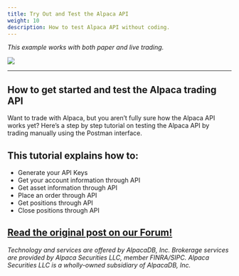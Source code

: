 ```yaml
---
title: Try Out and Test the Alpaca API
weight: 10
description: How to test Alpaca API without coding.
---
```

*This example works with both paper and live trading.*

<a href="https://forum.alpaca.markets/t/manually-trading-stocks-using-postman-and-the-alpaca-api/166"><img src="https://cdn-images-1.medium.com/max/800/1*lbZJXnDJeJyN28azSF8fXg.png"></a>


---
## How to get started and test the Alpaca trading API
Want to trade with Alpaca, but you aren’t fully sure how the Alpaca API works yet? Here’s a step by step tutorial on testing the Alpaca API by trading manually using the Postman interface.

## This tutorial explains how to:
* Generate your API Keys
* Get your account information through API
* Get asset information through API
* Place an order through API
* Get positions through API
* Close positions through API

[Read the original post on our Forum!](https://forum.alpaca.markets/t/manually-trading-stocks-using-postman-and-the-alpaca-api/166)
---

*Technology and services are offered by AlpacaDB, Inc. Brokerage services are provided by Alpaca Securities LLC, member FINRA/SIPC. Alpaca Securities LLC is a wholly-owned subsidiary of AlpacaDB, Inc.*
